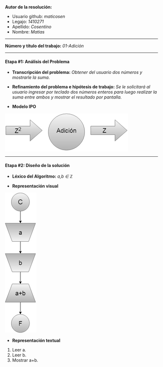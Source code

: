 **Autor de la resolución:**
  * Usuario github: *maticosen*
  * Legajo: *1410271*
  * Apellido: *Cosentino*
  * Nombre: *Matias*
  
---  

**Número y título del trabajo:** *01-Adición*

---

#### Etapa #1: Análisis del Problema

* **Transcripción del problema:** *Obtener del usuario dos números y mostrarle la suma.*

* **Refinamiento del problema e hipótesis de trabajo:** *Se le solicitará al usuario ingresar por teclado dos números enteros para luego realizar la suma entre ambos y mostrar el resultado por pantalla.*

* **Modelo IPO**

![](https://github.com/maticosen/AED/blob/master/Otros/01_IPO.jpg)

---

#### Etapa #2: Diseño de la solución

* **Léxico del Algoritmo:** *a,b ∈ ℤ*

* **Representación visual**

![](https://github.com/maticosen/AED/blob/master/Otros/01_DdF.jpg)

* **Representación textual**
 1. Leer a.
 2. Leer b.
 3. Mostrar a+b.

